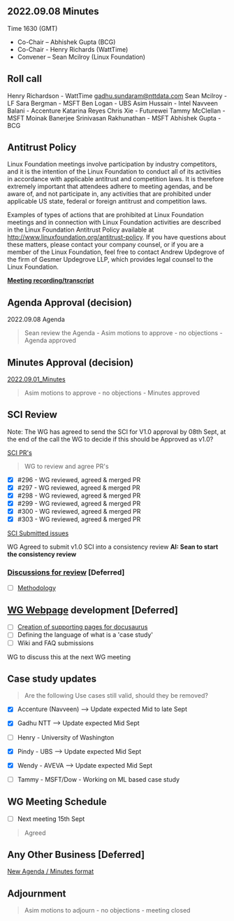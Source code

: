 ## 2022.09.08 Minutes

Time 1630 (GMT)

- Co-Chair – Abhishek Gupta (BCG)
- Co-Chair - Henry Richards (WattTime)
- Convener – Sean Mcilroy (Linux Foundation)

## Roll call

Henry Richardson - WattTime
gadhu.sundaram@nttdata.com
Sean Mcilroy - LF
Sara Bergman - MSFT
Ben Logan - UBS
Asim Hussain - Intel
Navveen Balani - Accenture
Katarina Reyes
Chris Xie - Futurewei
Tammy McClellan - MSFT
Moinak Banerjee
Srinivasan Rakhunathan - MSFT
Abhishek Gupta - BCG

## Antitrust Policy
Linux Foundation meetings involve participation by industry competitors, and it is the intention of the Linux Foundation to conduct 
all of its activities in accordance with applicable antitrust and competition laws. 
It is therefore extremely important that attendees adhere to meeting agendas, and be aware of, and not participate in, any activities 
that are prohibited under applicable US state, federal or foreign antitrust and competition laws.

Examples of types of actions that are prohibited at Linux Foundation meetings and in connection with Linux Foundation activities are 
described in the Linux Foundation Antitrust Policy available at http://www.linuxfoundation.org/antitrust-policy. 
If you have questions about these matters, please contact your company counsel, or if you are a member of the Linux Foundation, 
feel free to contact Andrew Updegrove of the firm of Gesmer Updegrove LLP, which provides legal counsel to the Linux Foundation.

**[Meeting recording/transcript](https://docs.google.com/document/d/1WeRybJv8a8vunyRe9AawSqP0feVfe2PJ0KKiAGkI7kQ/edit)**
  
## Agenda Approval (decision) 

2022.09.08 Agenda

> Sean review the Agenda - Asim motions to approve - no objections - Agenda approved

## Minutes Approval (decision) 

[2022.09.01_Minutes](https://github.com/Green-Software-Foundation/standards_wg/blob/main/Agenda_Minutes/2022.09.01.Minutes.md)

> Asim motions to approve - no objections - Minutes approved

## SCI Review

Note: The WG has agreed to send the SCI for V1.0 approval by 08th Sept, at the end of the call the WG to decide if this should be Approved as v1.0?

[SCI PR's](https://github.com/Green-Software-Foundation/software_carbon_intensity/pulls)

> WG to review and agree PR's

- [x] #296 - WG reviewed, agreed & merged PR
- [x] #297 - WG reviewed, agreed & merged PR
- [x] #298 - WG reviewed, agreed & merged PR
- [x] #299 - WG reviewed, agreed & merged PR
- [x] #300 - WG reviewed, agreed & merged PR
- [x] #303 - WG reviewed, agreed & merged PR

[SCI Submitted issues](https://github.com/Green-Software-Foundation/software_carbon_intensity/issues)

WG Agreed to submit v1.0 SCI into a consistency review
**AI: Sean to start the consistency review**

### [Discussions for review](https://github.com/Green-Software-Foundation/software_carbon_intensity/discussions) [Deferred]

- [ ] [Methodology](https://github.com/Green-Software-Foundation/software_carbon_intensity/discussions/301)

## [WG Webpage](https://standards.greensoftware.foundation) development [Deferred]

- [ ] [Creation of supporting pages for docusaurus](https://github.com/Green-Software-Foundation/software_carbon_intensity/issues/294)
- [ ] Defining the language of what is a 'case study'
- [ ] Wiki and FAQ submissions

WG to discuss this at the next WG meeting

## Case study updates

> Are the following Use cases still valid, should they be removed?

- [x] Accenture (Navveen) --> Update expected Mid to late Sept

- [x] Gadhu NTT --> Update expected Mid Sept

- [ ] Henry - University of Washington 

- [x] Pindy - UBS --> Update expected Mid Sept

- [x] Wendy - AVEVA --> Update expected Mid Sept

- [ ] Tammy - MSFT/Dow - Working on ML based case study

## WG Meeting Schedule

- [ ]  Next meeting 15th Sept

> Agreed

## Any Other Business [Deferred]

[New Agenda / Minutes format](https://github.com/Green-Software-Foundation/training/issues/55)

## Adjournment

> Asim motions to adjourn - no objections - meeting closed
